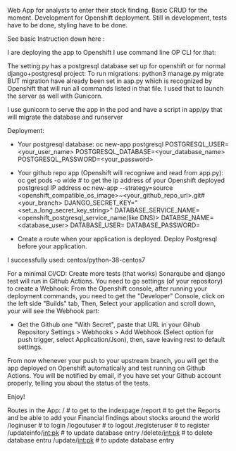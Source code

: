 Web App for analysts to enter their stock finding. Basic CRUD for the moment. Development for Openshift deployment.
Still in development, tests have to be done, styling have to be done. 

See basic Instruction down here :

I are deploying the app to Openshift
I use command line OP CLI for that:

The setting.py has a postgresql database set up for openshift or for normal django+postgresql project:
To run migrations:
python3 manage.py migrate
BUT migration have already been set in aap.py which is recognized by Openshift that will run all commands listed in that file.
I used that to launch the server as well with Gunicorn.

I use gunicorn to serve the app in the pod and have a script in app/py that will migrate the database and runserver



Deployment:
- Your postgresql database:
oc new-app postgresql POSTGRESQL_USER=<your_user_name> POSTGRESQL_DATABASE=<your_database_name> POSTGRESQL_PASSWORD=<your_password>

- Your github repo app (Openshift will recogniwe and read from app.py):
oc get pods -o wide # to get the ip address of your Openshift deployed postgresql IP address
oc new-app --strategy=source <openshift_compatible_os_image>~<your_github_repo_url>.git#<your_branch> DJANGO_SECRET_KEY="<set_a_long_secret_key_string>" DATABASE_SERVICE_NAME=<openshift_postgresql_service_name(like DNS)> DATABSE_NAME=<database_user> DATABASE_USER=<user> DATABASE_PASSWORD=<password>

- Create a route when your application is deployed. Deploy Postgresql before your application.

I successfully used: centos/python-38-centos7

For a minimal CI/CD:
Create more tests (that works)
Sonarqube and django test will run in Github Actions.
You need to go settings (of your repository) to create a Webhook:
From the Openshift console, after running your deployment commands, you need to get the "Developer" Console,
click on the left side "Builds" tab, Then, Select your application and scroll down, your will see the Webhook part:
- Get the Github one "With Secret", paste that URL in your Gihub Repository Settings > Webhooks > Add Webhook (Select option for push trigger, select Application/Json), then, save leaving rest to default settings.

From now whenever your push to your upstream branch, you will get the app deployed on Openshift automatically and test running on Github Actions.
You will be notified by email, if you have set your Github account properly, telling you about the status of the tests.

Enjoy!


Routes in the App:
/ # to get to the indexpage
/report # to get the Reports and be able to add your Financial findings about stocks around the world
/loginuser # to login
/logoutuser # to logout
/registeruser # to register
/updateinfo/<int:pk> # to update database entry
/delete/<int:pk> # to delete database entru
/update/<int:pk> # to update database entry

